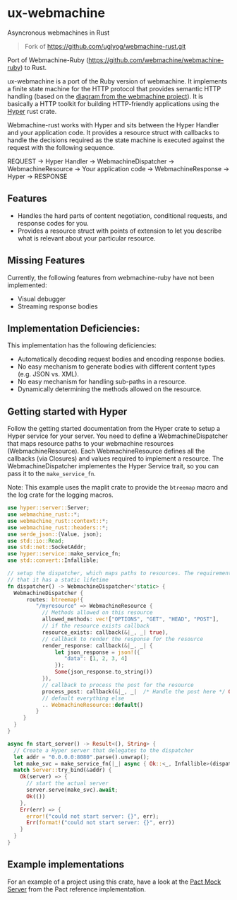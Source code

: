 # ux-webmachine

Asyncronous webmachines in Rust

>Fork of https://github.com/uglyog/webmachine-rust.git

Port of Webmachine-Ruby (https://github.com/webmachine/webmachine-ruby) to Rust.

ux-webmachine is a port of the Ruby version of webmachine. It implements a finite state machine for the HTTP protocol
that provides semantic HTTP handling (based on the [diagram from the webmachine project](https://webmachine.github.io/images/http-headers-status-v3.png)).
It is basically a HTTP toolkit for building HTTP-friendly applications using the [Hyper](https://crates.io/crates/hyper) rust crate.

Webmachine-rust works with Hyper and sits between the Hyper Handler and your application code. It provides a resource struct
with callbacks to handle the decisions required as the state machine is executed against the request with the following sequence.

REQUEST -> Hyper Handler -> WebmachineDispatcher -> WebmachineResource -> Your application code -> WebmachineResponse -> Hyper -> RESPONSE

## Features

- Handles the hard parts of content negotiation, conditional requests, and response codes for you.
- Provides a resource struct with points of extension to let you describe what is relevant about your particular resource.

## Missing Features

Currently, the following features from webmachine-ruby have not been implemented:

- Visual debugger
- Streaming response bodies

## Implementation Deficiencies:

This implementation has the following deficiencies:

- Automatically decoding request bodies and encoding response bodies.
- No easy mechanism to generate bodies with different content types (e.g. JSON vs. XML).
- No easy mechanism for handling sub-paths in a resource.
- Dynamically determining the methods allowed on the resource.

## Getting started with Hyper

Follow the getting started documentation from the Hyper crate to setup a Hyper service for your server.
You need to define a WebmachineDispatcher that maps resource paths to your webmachine resources (WebmachineResource).
Each WebmachineResource defines all the callbacks (via Closures) and values required to implement a resource.
The WebmachineDispatcher implementes the Hyper Service trait, so you can pass it to the `make_service_fn`.

Note: This example uses the maplit crate to provide the `btreemap` macro and the log crate for the logging macros.

 ```rust
 use hyper::server::Server;
 use webmachine_rust::*;
 use webmachine_rust::context::*;
 use webmachine_rust::headers::*;
 use serde_json::{Value, json};
 use std::io::Read;
 use std::net::SocketAddr;
 use hyper::service::make_service_fn;
 use std::convert::Infallible;

 // setup the dispatcher, which maps paths to resources. The requirement of make_service_fn is
 // that it has a static lifetime
 fn dispatcher() -> WebmachineDispatcher<'static> {
   WebmachineDispatcher {
       routes: btreemap!{
          "/myresource" => WebmachineResource {
            // Methods allowed on this resource
            allowed_methods: vec!["OPTIONS", "GET", "HEAD", "POST"],
            // if the resource exists callback
            resource_exists: callback(&|_, _| true),
            // callback to render the response for the resource
            render_response: callback(&|_, _| {
                let json_response = json!({
                   "data": [1, 2, 3, 4]
                });
                Some(json_response.to_string())
            }),
            // callback to process the post for the resource
            process_post: callback(&|_, _|  /* Handle the post here */ Ok(true) ),
            // default everything else
            .. WebmachineResource::default()
          }
      }
   }
 }

 async fn start_server() -> Result<(), String> {
   // Create a Hyper server that delegates to the dispatcher
   let addr = "0.0.0.0:8080".parse().unwrap();
   let make_svc = make_service_fn(|_| async { Ok::<_, Infallible>(dispatcher()) });
   match Server::try_bind(&addr) {
     Ok(server) => {
       // start the actual server
       server.serve(make_svc).await;
       Ok(())
     },
     Err(err) => {
       error!("could not start server: {}", err);
       Err(format!("could not start server: {}", err))
     }
   }
 }
 ```

## Example implementations

For an example of a project using this crate, have a look at the [Pact Mock Server](https://github.com/pact-foundation/pact-reference/tree/master/rust/v1/pact_mock_server_cli) from the Pact reference implementation.
